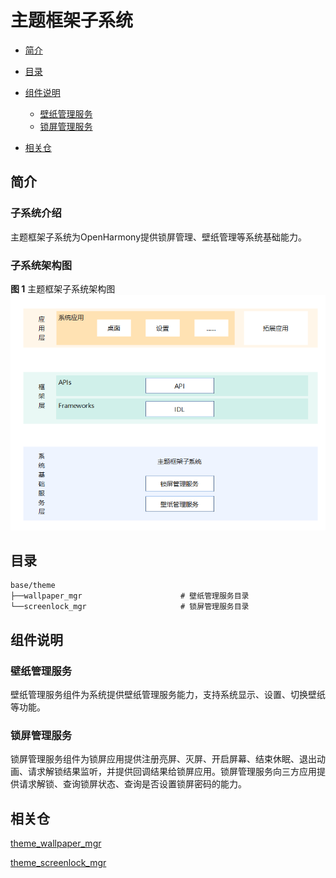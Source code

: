# 主题框架子系统

-   [简介](#section11660541593)
-   [目录](#section161941989596)
-   [组件说明](#section1312121216216)
    -   [壁纸管理服务](#section129654513264)
    -   [锁屏管理服务](#section1961602912224)

-   [相关仓](#section1371113476307)

## 简介<a name="section11660541593"></a>

### 子系统介绍
主题框架子系统为OpenHarmony提供锁屏管理、壁纸管理等系统基础能力。

### 子系统架构图
**图 1** 主题框架子系统架构图  
![](figures/主题框架子系统架构图.png)

## 目录<a name="section161941989596"></a>

```
base/theme
├──wallpaper_mgr                      # 壁纸管理服务目录
└──screenlock_mgr                     # 锁屏管理服务目录
```

## 组件说明<a name="section1312121216216"></a>

### 壁纸管理服务<a name="section129654513264"></a>

壁纸管理服务组件为系统提供壁纸管理服务能力，支持系统显示、设置、切换壁纸等功能。

### 锁屏管理服务<a name="section1961602912224"></a>

锁屏管理服务组件为锁屏应用提供注册亮屏、灭屏、开启屏幕、结束休眠、退出动画、请求解锁结果监听，并提供回调结果给锁屏应用。锁屏管理服务向三方应用提供请求解锁、查询锁屏状态、查询是否设置锁屏密码的能力。

## 相关仓<a name="section1371113476307"></a>

[theme\_wallpaper\_mgr](https://gitee.com/openharmony/theme_wallpaper_mgr)

[theme\_screenlock\_mgr](https://gitee.com/openharmony/theme_screenlock_mgr)